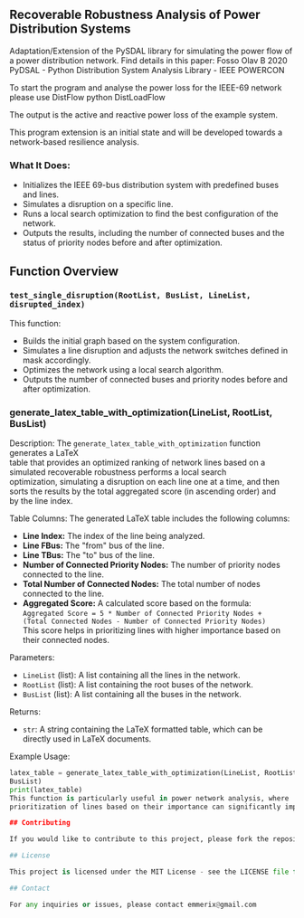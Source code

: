 Recoverable Robustness Analysis of Power Distribution Systems
---------------------------------------------------------------------------------------------------------
Adaptation/Extension of the PySDAL library for simulating the power flow of a power distribution network.
Find details in this paper:
Fosso Olav B 2020 PyDSAL - Python Distribution System Analysis Library - IEEE POWERCON

To start the program and analyse the power loss for the IEEE-69 network please use DistFlow
python DistLoadFlow

The output is the active and reactive power loss of the example system. 

This program extension is an initial state and will be developed towards a network-based resilience analysis.


### What It Does:
- Initializes the IEEE 69-bus distribution system with predefined buses and lines.
- Simulates a disruption on a specific line.
- Runs a local search optimization to find the best configuration of the network.
- Outputs the results, including the number of connected buses and the status of priority nodes before and after optimization.

## Function Overview

### `test_single_disruption(RootList, BusList, LineList, disrupted_index)`

This function:
- Builds the initial graph based on the system configuration.
- Simulates a line disruption and adjusts the network switches defined in mask accordingly.
- Optimizes the network using a local search algorithm.
- Outputs the number of connected buses and priority nodes before and after optimization.

### generate_latex_table_with_optimization(LineList, RootList, BusList)

 Description:
 The `generate_latex_table_with_optimization` function generates a LaTeX    
 table that provides an optimized ranking of network lines based on a       
 simulated recoverable robustness performs a local search        
 optimization, simulating a disruption on each line one at a time, and then 
 sorts the results by the total aggregated score (in ascending order) and   
 by the line index.                                                         

 Table Columns:
 The generated LaTeX table includes the following columns:                  
 - **Line Index:** The index of the line being analyzed.                    
 - **Line FBus:** The "from" bus of the line.                               
 - **Line TBus:** The "to" bus of the line.                                 
 - **Number of Connected Priority Nodes:** The number of priority nodes     
   connected to the line.                                                   
 - **Total Number of Connected Nodes:** The total number of nodes connected 
   to the line.                                                             
 - **Aggregated Score:** A calculated score based on the formula:           
   `Aggregated Score = 5 * Number of Connected Priority Nodes +             
   (Total Connected Nodes - Number of Connected Priority Nodes)`            
   This score helps in prioritizing lines with higher importance based on   
   their connected nodes.                                                   

 Parameters:                                                                
 - `LineList` (list): A list containing all the lines in the network.       
 - `RootList` (list): A list containing the root buses of the network.      
 - `BusList` (list): A list containing all the buses in the network.        

 Returns:                                                                   
 - `str`: A string containing the LaTeX formatted table, which can be       
   directly used in LaTeX documents.                                        

 Example Usage:
 ```python                                                                  
 latex_table = generate_latex_table_with_optimization(LineList, RootList,   
 BusList)                                                                   
 print(latex_table)                                                         
 This function is particularly useful in power network analysis, where
 prioritization of lines based on their importance can significantly impact the network's resilience and optimization.

## Contributing

If you would like to contribute to this project, please fork the repository and use a feature branch. Pull requests are warmly welcome.

## License

This project is licensed under the MIT License - see the LICENSE file for details.

## Contact

For any inquiries or issues, please contact emmerix@gmail.com
